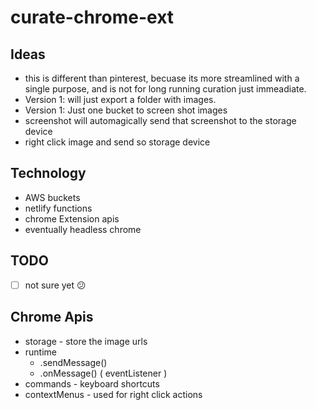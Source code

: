 # curate-chrome-ext

##  Ideas
- this is different than pinterest, becuase its more streamlined with a single purpose, and is not for long running curation just immeadiate.
- Version 1: will just export a folder with images.
- Version 1: Just one bucket to screen shot images
- screenshot will automagically send that screenshot to the storage device
- right click image and send so storage device

##  Technology 
- AWS buckets
- netlify functions
- chrome Extension apis
- eventually headless chrome


## TODO
- [ ] not sure yet 😕


## Chrome Apis
- storage - store the image urls 
- runtime
  - .sendMessage()
  - .onMessage() ( eventListener )
- commands - keyboard shortcuts
- contextMenus - used for right click actions